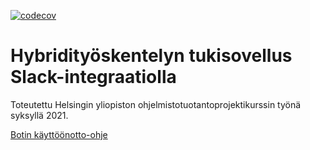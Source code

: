 [![codecov](https://codecov.io/gh/hytuslain/hytuslain/branch/master/graph/badge.svg?token=T4TO3S3647)](https://codecov.io/gh/hytuslain/hytuslain)

# Hybridityöskentelyn tukisovellus Slack-integraatiolla

Toteutettu Helsingin yliopiston ohjelmistotuotantoprojektikurssin työnä syksyllä 2021.

[Botin käyttöönotto-ohje](https://github.com/hytuslain/hytuslain/blob/ed4e3e912d3161ac5ca715075185e883918ce37d/kayttoonottoohjeet.md)
